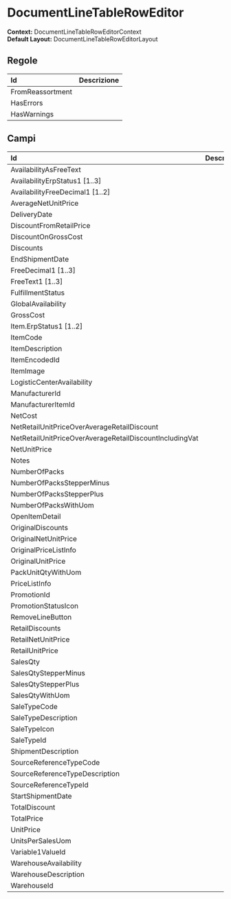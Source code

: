 # DocumentLineTableRowEditor

**Context:** DocumentLineTableRowEditorContext  
**Default Layout:** DocumentLineTableRowEditorLayout


## Regole

| Id | Descrizione |
| :--- | :--- |
| FromReassortment |  |
| HasErrors |  |
| HasWarnings |  |

## Campi

| Id | Descrizione |
| :--- | :--- |
| AvailabilityAsFreeText |  |
| AvailabilityErpStatus1 \[1..3\] |  |
| AvailabilityFreeDecimal1 \[1..2\] |  |
| AverageNetUnitPrice |  |
| DeliveryDate |  |
| DiscountFromRetailPrice |  |
| DiscountOnGrossCost |  |
| Discounts |  |
| EndShipmentDate |  |
| FreeDecimal1 \[1..3\] |  |
| FreeText1 \[1..3\] |  |
| FulfillmentStatus |  |
| GlobalAvailability |  |
| GrossCost |  |
| Item.ErpStatus1 \[1..2\] |  |
| ItemCode |  |
| ItemDescription |  |
| ItemEncodedId |  |
| ItemImage |  |
| LogisticCenterAvailability |  |
| ManufacturerId |  |
| ManufacturerItemId |  |
| NetCost |  |
| NetRetailUnitPriceOverAverageRetailDiscount |  |
| NetRetailUnitPriceOverAverageRetailDiscountIncludingVat |  |
| NetUnitPrice |  |
| Notes |  |
| NumberOfPacks |  |
| NumberOfPacksStepperMinus |  |
| NumberOfPacksStepperPlus |  |
| NumberOfPacksWithUom |  |
| OpenItemDetail |  |
| OriginalDiscounts |  |
| OriginalNetUnitPrice |  |
| OriginalPriceListInfo |  |
| OriginalUnitPrice |  |
| PackUnitQtyWithUom |  |
| PriceListInfo |  |
| PromotionId |  |
| PromotionStatusIcon |  |
| RemoveLineButton |  |
| RetailDiscounts |  |
| RetailNetUnitPrice |  |
| RetailUnitPrice |  |
| SalesQty |  |
| SalesQtyStepperMinus |  |
| SalesQtyStepperPlus |  |
| SalesQtyWithUom |  |
| SaleTypeCode |  |
| SaleTypeDescription |  |
| SaleTypeIcon |  |
| SaleTypeId |  |
| ShipmentDescription |  |
| SourceReferenceTypeCode |  |
| SourceReferenceTypeDescription |  |
| SourceReferenceTypeId |  |
| StartShipmentDate |  |
| TotalDiscount |  |
| TotalPrice |  |
| UnitPrice |  |
| UnitsPerSalesUom |  |
| Variable1ValueId |  |
| WarehouseAvailability |  |
| WarehouseDescription |  |
| WarehouseId |  |

